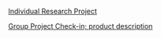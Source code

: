 [Individual Research Project](https://github.com/RyanCPeters/Winter_2017/tree/master/got_dat_360_blues/Individual-Research-Project-Proposal)

[Group Project Check-in; product description](https://ryancpeters.github.io/Winter_UWB_2017/360_software_eng/group-project-checkin-ppt/)
